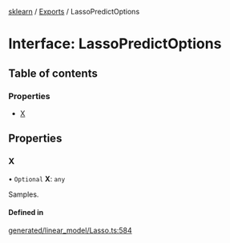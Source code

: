 [sklearn](../readme.md) / [Exports](../modules.md) / LassoPredictOptions

# Interface: LassoPredictOptions

## Table of contents

### Properties

- [X](LassoPredictOptions.md#x)

## Properties

### X

• `Optional` **X**: `any`

Samples.

#### Defined in

[generated/linear_model/Lasso.ts:584](https://github.com/transitive-bullshit/scikit-learn-ts/blob/367336a/packages/sklearn/src/generated/linear_model/Lasso.ts#L584)
